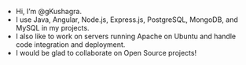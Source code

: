 - Hi, I’m @gKushagra.
- I use Java, Angular, Node.js, Express.js, PostgreSQL, MongoDB, and MySQL in my projects.
- I also like to work on servers running Apache on Ubuntu and handle code integration and deployment.
- I would be glad to collaborate on Open Source projects!

<!---
gKushagra/gKushagra is a ✨ special ✨ repository because its `README.md` (this file) appears on your GitHub profile.
You can click the Preview link to take a look at your changes.
--->
